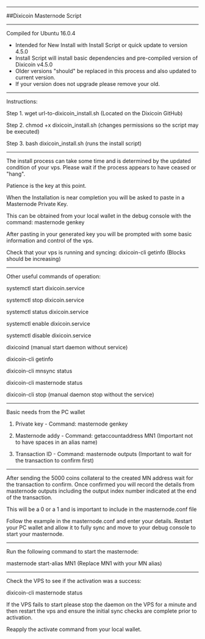 ****************
##Dixicoin Masternode Script
****************

Compiled for Ubuntu 16.0.4

- Intended for New Install with Install Script or quick update to version 4.5.0
- Install Script will install basic dependencies and pre-compiled version of Dixicoin v4.5.0
- Older versions "should" be replaced in this process and also updated to current version.
- If your version does not upgrade please remove your old.

****************
Instructions:

Step 1. wget url-to-dixicoin_install.sh (Located on the Dixicoin GitHub)

Step 2. chmod +x dixicoin_install.sh (changes permissions so the script may be executed)

Step 3. bash dixicoin_install.sh (runs the install script)


****************
The install process can take some time and is determined by the updated condition of your vps. Please wait if the process appears to have ceased or "hang". 

Patience is the key at this point.

When the Installation is near completion you will be asked to paste in a Masternode Private Key.

This can be obtained from your local wallet in the debug console with the command: masternode genkey

After pasting in your generated key you will be prompted with some basic information and control of the vps. 

Check that your vps is running and syncing: dixicoin-cli getinfo (Blocks should be increasing)

****************
Other useful commands of operation:

systemctl start dixicoin.service

systemctl stop dixicoin.service

systemctl status dixicoin.service

systemctl enable dixicoin.service

systemctl disable dixicoin.service


dixicoind (manual start daemon without service)

dixicoin-cli getinfo

dixicoin-cli mnsync status

dixicoin-cli masternode status

dixicoin-cli stop (manual daemon stop without the service)

****************
Basic needs from the PC wallet

1. Private key - Command: masternode genkey

2. Masternode addy - Command: getaccountaddress MN1 (Important not to have spaces in an alias name)

3. Transaction ID - Command: masternode outputs (Important to wait for the transaction to confirm first)

****************
After sending the 5000 coins collateral to the created MN address wait for the transaction to confirm.
Once confirmed you will record the details from masternode outputs including the output index number indicated at the end of the transaction. 

This will be a 0 or a 1 and is important to include in the masternode.conf file

Follow the example in the masternode.conf and enter your details. Restart your PC wallet and allow it to fully sync
and move to your debug console to start your masternode.

****************
Run the following command to start the masternode:

masternode start-alias MN1 (Replace MN1 with your MN alias)

****************
Check the VPS to see if the activation was a success:

dixicoin-cli masternode status

If the VPS fails to start please stop the daemon on the VPS for a minute and then restart the vps and ensure the initial sync checks are complete prior to activation. 

Reapply the activate command from your local wallet.

